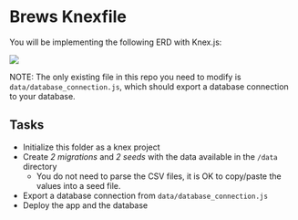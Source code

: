 # Brews Knexfile

You will be implementing the following ERD with Knex.js:

![](https://www.lucidchart.com/publicSegments/view/8596c6ba-114c-4061-8e89-a659d2f12404/image.png)

NOTE: The only existing file in this repo you need to modify is `data/database_connection.js`, which should export a database connection to your database.

## Tasks

* Initialize this folder as a knex project
* Create *2 migrations* and *2 seeds* with the data available in the `/data` directory
  * You do not need to parse the CSV files, it is OK to copy/paste the values into a seed file.
* Export a database connection from `data/database_connection.js`
* Deploy the app and the database
